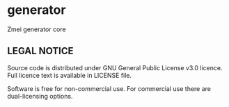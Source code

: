 # generator

Zmei generator core


## LEGAL NOTICE

Source code is distributed under GNU General Public License v3.0 licence. Full licence text is available in LICENSE file.

Software is free for non-commercial use. For commercial use there are dual-licensing options. 
